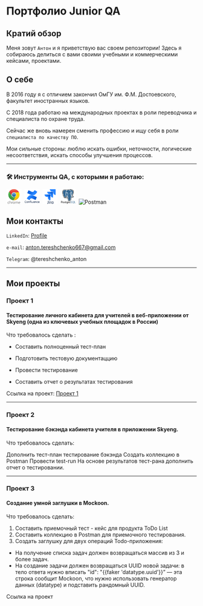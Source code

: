 # Портфолио Junior QA

## Кратий обзор 

Меня зовут ``Антон`` и я приветствую вас своем репозитории! Здесь я собираюсь делиться с вами своими учебными и коммерческими кейсами, проектами.

## О себе 

В 2016 году я с отличием закончил ОмГУ им. Ф.М. Достоевского, факультет иностранных языков.

С 2018 года работаю на международных проектах в роли переводчика и специалиста по охране труда. 

Сейчас же вновь намерен сменить профессию и ищу себя в роли ``специалиста по качеству ПО``.

Мои сильные стороны: люблю искать ошибки, неточности, логические несоответствия, искать способы улучшения процессов.

---

### :hammer_and_wrench: Инструменты QA, с которыми я работаю:

<img src="https://github.com/devicons/devicon/blob/master/icons/chrome/chrome-original-wordmark.svg" title="Google Chrome" alt="Chrome" width="40" height="40"/>&nbsp;
<img src="https://github.com/devicons/devicon/blob/master/icons/confluence/confluence-original-wordmark.svg" title="Atlassian Confluence" alt="Confluence" width="40" height="40"/>&nbsp;
<img src="https://github.com/devicons/devicon/blob/master/icons/jira/jira-original-wordmark.svg" title="Atlassian Jira" alt="Jira" width="40" height="40"/>&nbsp;
<img src="https://github.com/devicons/devicon/blob/master/icons/postgresql/postgresql-original-wordmark.svg" title="PostgreSQL" alt="PSQL" width="40" height="40"/>&nbsp;
<img src="https://www.svgrepo.com/show/354202/postman-icon.svg" title="Postman" alt="Postman" width="40" height="40"/>&nbsp;

## Мои контакты
``LinkedIn``: <a href="www.linkedin.com/in/antontereshchenko667">Profile</a>

``e-mail``: anton.tereshchenko667@gmail.com

``Telegram``: @tereshchenko_anton

---

## Мои проекты

### Проект 1

#### Тестирование личного кабинета для учителей в веб-приложении от Skyeng (одна из ключевых учебных площадок в России)

Что требовалось сделать :

- Составить полноценный тест-план

- Подготовить тестовую документаццию

- Провести тестирование

- Составить отчет о результатах тестирования

Ссылка на проект: <a href="___">Проект 1</a>

---

### Проект 2

#### Тестирование бэкэнда кабинета учителя в приложении Skyeng.

Что требовалось сделать:

Дополнить тест-план тестирование бэкэнда
Создать коллекцию в Postman
Провести test-run
На основе результатов тест-рана дополнить отчет о тестировании.

---

### Проект 3

#### Создание умной заглушки в Mockoon. 

Что требовалось сделать:

1. Составить приемочный тест - кейс для продукта ToDo List
2. Составить коллекцию в Postman для приемочного тестирования.
3. Создать заглушку для двух операций Todo-приложения:
- На получение списка задач должен возвращаться массив из 3 и более задач.
- На создание задачи должен возвращаться UUID новой задачи: в тело ответа нужно вписать "id": "{{faker 'datatype.uuid'}}” — эта строка сообщит Mockoon, что нужно использовать генератор данных (datatype) и подставить рандомный UUID.

Ссылка на проект

